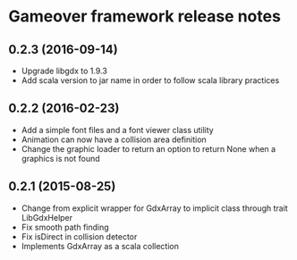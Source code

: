 # Gameover framework release notes

## 0.2.3 (2016-09-14)

* Upgrade libgdx to 1.9.3
* Add scala version to jar name in order to follow scala library practices

## 0.2.2 (2016-02-23)

* Add a simple font files and a font viewer class utility
* Animation can now have a collision area definition
* Change the graphic loader to return an option to return None when a graphics is not found

## 0.2.1 (2015-08-25)

* Change from explicit wrapper for GdxArray to implicit class through trait LibGdxHelper
* Fix smooth path finding
* Fix isDirect in collision detector
* Implements GdxArray as a scala collection

